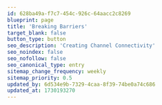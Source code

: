 ```yaml
---
id: 628ba49a-f7c7-454c-926c-64aacc2c8269
blueprint: page
title: 'Breaking Barriers'
target_blank: false
button_type: button
seo_description: 'Creating Channel Connectivity'
seo_noindex: false
seo_nofollow: false
seo_canonical_type: entry
sitemap_change_frequency: weekly
sitemap_priority: 0.5
updated_by: 6d534e9b-7329-4caa-8f39-74be0a74c686
updated_at: 1730193270
---
```

